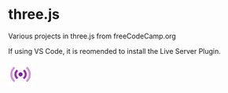 # three.js
Various projects in three.js from freeCodeCamp.org

If using VS Code, it is reomended to install the Live Server Plugin.

<img src="https://github.com/cgrundman/three.js/blob/main/images/live_server_extension_logo.Default" alt="Live Server" width="50"/>

